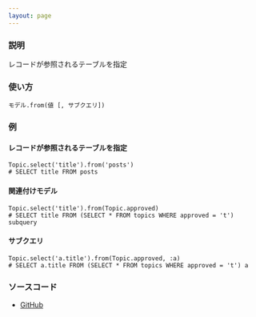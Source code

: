 ```yaml
---
layout: page
---
```

### 説明
レコードが参照されるテーブルを指定

### 使い方
    モデル.from(値 [, サブクエリ])

### 例
#### レコードが参照されるテーブルを指定
    Topic.select('title').from('posts')
    # SELECT title FROM posts

#### 関連付けモデル
    Topic.select('title').from(Topic.approved)
    # SELECT title FROM (SELECT * FROM topics WHERE approved = 't') subquery

#### サブクエリ
    Topic.select('a.title').from(Topic.approved, :a)
    # SELECT a.title FROM (SELECT * FROM topics WHERE approved = 't') a

### ソースコード
* [GitHub](https://github.com/rails/rails/blob/f33d52c95217212cbacc8d5e44b5a8e3cdc6f5b3/activerecord/lib/active_record/relation/query_methods.rb#L864)